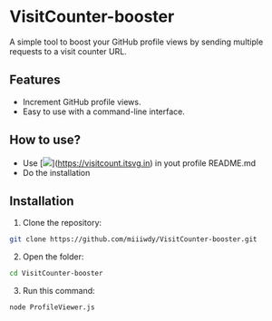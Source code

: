 # VisitCounter-booster

A simple tool to boost your GitHub profile views by sending multiple requests to a visit counter URL.

## Features
- Increment GitHub profile views.
- Easy to use with a command-line interface.

## How to use?
- Use  \[![](https://visitcount.itsvg.in/api?id=your-github-username&label=Profile%20Views&color=8&icon=8&pretty=true)](https://visitcount.itsvg.in) in yout profile README.md
- Do the installation

## Installation
1. Clone the repository:
  ```bash
  git clone https://github.com/miiiwdy/VisitCounter-booster.git
  ```
2. Open the folder:
  ```bash
  cd VisitCounter-booster
  ```
3. Run this command:
  ```bash
  node ProfileViewer.js
  ```
